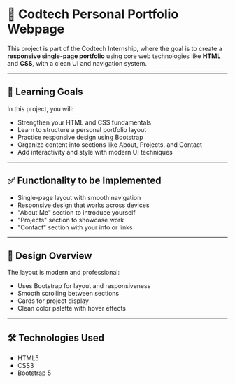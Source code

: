 # 💼 Codtech Personal Portfolio Webpage

This project is part of the Codtech Internship, where the goal is to create a **responsive single-page portfolio** using core web technologies like **HTML** and **CSS**, with a clean UI and navigation system.

---

## 🎯 Learning Goals

In this project, you will:

- Strengthen your HTML and CSS fundamentals
- Learn to structure a personal portfolio layout
- Practice responsive design using Bootstrap
- Organize content into sections like About, Projects, and Contact
- Add interactivity and style with modern UI techniques

---

## ✅ Functionality to be Implemented

- Single-page layout with smooth navigation
- Responsive design that works across devices
- "About Me" section to introduce yourself
- "Projects" section to showcase work
- "Contact" section with your info or links

---

## 🎨 Design Overview

The layout is modern and professional:

- Uses Bootstrap for layout and responsiveness
- Smooth scrolling between sections
- Cards for project display
- Clean color palette with hover effects

---

## 🛠 Technologies Used

- HTML5
- CSS3
- Bootstrap 5


